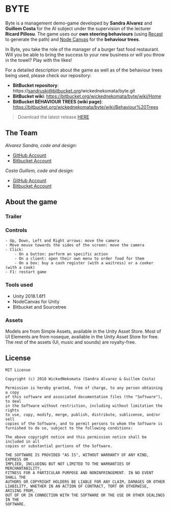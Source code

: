 # BYTE

Byte is a management demo-game developed by <b>Sandra Alvarez</b> and <b>Guillem Costa</b> for the AI subject under the supervision of the lecturer <b>Ricard Pillosu</b>. The game uses our <b>own steering behaviours</b> (using [Recast](https://github.com/recastnavigation/recastnavigation) to generate the path) and [Node Canvas](http://nodecanvas.paradoxnotion.com/) for the <b>behaviour trees</b>.
 
In Byte, you take the role of the manager of a burger fast food restaurant.
Will you be able to bring the success to your new business or will you throw in the towel? Play with the likes!

For a detailed description about the game as well as of the behaviour trees being used, please check our repository:

- <b>BitBucket repository</b>: https://sandruski@bitbucket.org/wickednekomata/byte.git
- <b>BitBucket wiki</b>: https://bitbucket.org/wickednekomata/byte/wiki/Home
- <b>BitBucket BEHAVIOUR TREES (wiki page)</b>: https://bitbucket.org/wickednekomata/byte/wiki/Behaviour%20Trees

> Download the latest release [HERE](https://github.com/WickedNekomata/Byte/releases)

## The Team

<i>Alvarez Sandra, code and design:</i>
- [GitHub Account](https://github.com/datBeQuiet)
- [Bitbucket Account](https://github.com/WickedNekomata/Byte/releases)
	
<i>Costa Guillem, code and design:</i>
- [GitHub Account](https://github.com/Sandruski)
- [Bitbucket Account](https://github.com/WickedNekomata/Byte/releases)

## About the game

### Trailer

### Controls

```
- Up, Down, Left and Right arrows: move the camera
- Move mouse towards the sides of the screen: move the camera
- Click: 
	- On a button: perform an specific action
	- On a client: open their own menu to order food for them
	- On a box: buy a cash register (with a waitress) or a cooker (with a cook)
- F1: restart game
```

### Tools used

- Unity 2018.1.6f1
- NodeCanvas for Unity
- Bitbucket and Sourcetree

### Assets

Models are from Simple Assets, available in the Unity Asset Store.
Most of UI Elements are from noseque, available in the Unity Asset Store for free.
The rest of the assets (UI, music and sounds) are royalty-free.

## License
```
MIT License

Copyright (c) 2018 WickedNekomata (Sandra Alvarez & Guillem Costa)

Permission is hereby granted, free of charge, to any person obtaining a copy
of this software and associated documentation files (the "Software"), to deal
in the Software without restriction, including without limitation the rights
to use, copy, modify, merge, publish, distribute, sublicense, and/or sell
copies of the Software, and to permit persons to whom the Software is
furnished to do so, subject to the following conditions:

The above copyright notice and this permission notice shall be included in all
copies or substantial portions of the Software.

THE SOFTWARE IS PROVIDED "AS IS", WITHOUT WARRANTY OF ANY KIND, EXPRESS OR
IMPLIED, INCLUDING BUT NOT LIMITED TO THE WARRANTIES OF MERCHANTABILITY,
FITNESS FOR A PARTICULAR PURPOSE AND NONINFRINGEMENT. IN NO EVENT SHALL THE
AUTHORS OR COPYRIGHT HOLDERS BE LIABLE FOR ANY CLAIM, DAMAGES OR OTHER
LIABILITY, WHETHER IN AN ACTION OF CONTRACT, TORT OR OTHERWISE, ARISING FROM,
OUT OF OR IN CONNECTION WITH THE SOFTWARE OR THE USE OR OTHER DEALINGS IN THE
SOFTWARE.
```
